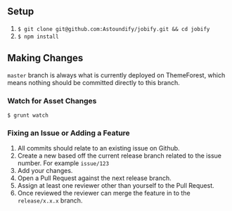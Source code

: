 ## Setup

1. `$ git clone git@github.com:Astoundify/jobify.git && cd jobify`
2. `$ npm install`

## Making Changes

`master` branch is always what is currently deployed on ThemeForest, which means nothing should be committed directly to this branch.

### Watch for Asset Changes

`$ grunt watch`

### Fixing an Issue or Adding a Feature

1. All commits should relate to an existing issue on Github.
2. Create a new based off the current release branch related to the issue number. For example `issue/123`
3. Add your changes.
4. Open a Pull Request against the next release branch.
5. Assign at least one reviewer other than yourself to the Pull Request.
6. Once reviewed the reviewer can merge the feature in to the `release/x.x.x` branch.
